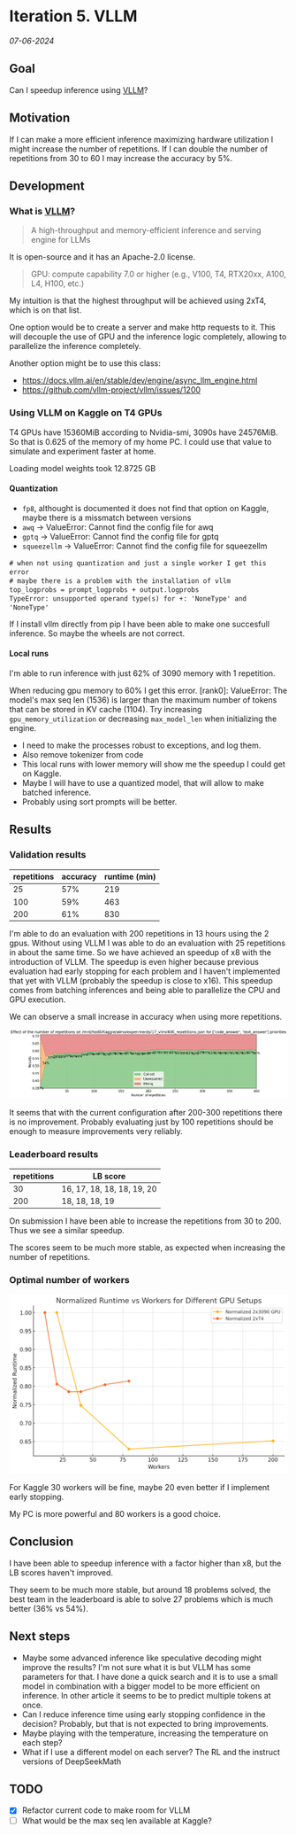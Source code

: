 # Iteration 5. VLLM

_07-06-2024_

<!---
The work is done using short iterations. Each iteration needs to have a very
clear goal. This allows to gain greater knowledge of the problem on each iteration.
--->

## Goal

Can I speedup inference using [VLLM](https://github.com/vllm-project/vllm)?

## Motivation

If I can make a more efficient inference maximizing hardware utilization I might increase the number
of repetitions. If I can double the number of repetitions from 30 to 60 I may increase the accuracy by 5%.

## Development

### What is [VLLM](https://github.com/vllm-project/vllm)?

> A high-throughput and memory-efficient inference and serving engine for LLMs

It is open-source and it has an Apache-2.0 license.

> GPU: compute capability 7.0 or higher (e.g., V100, T4, RTX20xx, A100, L4, H100, etc.)

My intuition is that the highest throughput will be achieved using 2xT4, which is on that list.

One option would be to create a server and make http requests to it. This will decouple the use of GPU and
the inference logic completely, allowing to parallelize the inference completely.

Another option might be to use this class:

- https://docs.vllm.ai/en/stable/dev/engine/async_llm_engine.html
- https://github.com/vllm-project/vllm/issues/1200

### Using VLLM on Kaggle on T4 GPUs

T4 GPUs have 15360MiB according to Nvidia-smi, 3090s have 24576MiB. So that is 0.625 of the memory of
my home PC. I could use that value to simulate and experiment faster at home.

Loading model weights took 12.8725 GB

#### Quantization

- `fp8`, althought is documented it does not find that option on Kaggle, maybe there is a missmatch between versions
- `awq` -> ValueError: Cannot find the config file for awq
- `gptq` -> ValueError: Cannot find the config file for gptq
- `squeezellm` -> ValueError: Cannot find the config file for squeezellm


```
# when not using quantization and just a single worker I get this error
# maybe there is a problem with the installation of vllm
top_logprobs = prompt_logprobs + output.logprobs
TypeError: unsupported operand type(s) for +: 'NoneType' and 'NoneType'
```

If I install vllm directly from pip I have been able to make one succesfull inference. So maybe
the wheels are not correct.

#### Local runs

I'm able to run inference with just 62% of 3090 memory with 1 repetition.

When reducing gpu memory to 60% I get this error.
[rank0]: ValueError: The model's max seq len (1536) is larger than the maximum number of tokens that can be stored in KV cache (1104). Try increasing `gpu_memory_utilization` or decreasing `max_model_len` when initializing the engine.

- I need to make the processes robust to exceptions, and log them.
- Also remove tokenizer from code
- This local runs with lower memory will show me the speedup I could get on Kaggle.
- Maybe I will have to use a quantized model, that will allow to make batched inference.
- Probably using sort prompts will be better.

## Results

### Validation results

| repetitions | accuracy  | runtime (min) |
|-------------|-----------|---------------|
| 25          | 57%       | 219           |
| 100         | 59%       | 463           |
| 200         | 61%       | 830           |

I'm able to do an evaluation with 200 repetitions in 13 hours using the 2 gpus. Without
using VLLM I was able to do an evaluation with 25 repetitions in about the same time.
So we have achieved an speedup of x8 with the introduction of VLLM. The speedup is even
higher because previous evaluation had early stopping for each problem and I haven't implemented
that yet with VLLM (probably the speedup is close to x16).
This speedup comes from batching inferences and being able to parallelize the CPU and GPU execution.

We can observe a small increase in accuracy when using more repetitions.

![](res/2024-06-12-10-43-01.png)

It seems that with the current configuration after 200-300 repetitions there is no improvement.
Probably evaluating just by 100 repetitions should be enough to measure improvements very reliably.

### Leaderboard results

| repetitions | LB score                    |
|-------------|-----------------------------|
| 30          | 16, 17, 18, 18, 18, 19, 20  |
| 200         | 18, 18, 18, 19              |

On submission I have been able to increase the repetitions from 30 to 200. Thus we see a similar
speedup.

The scores seem to be much more stable, as expected when increasing the number of repetitions.

### Optimal number of workers

![](res/2024-06-12-12-17-49.png)

For Kaggle 30 workers will be fine, maybe 20 even better if I implement early stopping.

My PC is more powerful and 80 workers is a good choice.

## Conclusion

I have been able to speedup inference with a factor higher than x8, but the LB scores haven't improved.

They seem to be much more stable, but around 18 problems solved, the best team in the leaderboard
is able to solve 27 problems which is much better (36% vs 54%).

## Next steps

- Maybe some advanced inference like speculative decoding might improve the results? I'm not sure what it is but VLLM has some parameters for that. I have done a quick search and it is to use a small model in combination
  with a bigger model to be more efficient on inference. In other article it seems to be to predict multiple tokens at once.
- Can I reduce inference time using early stopping confidence in the decision? Probably, but that is not expected to bring improvements.
- Maybe playing with the temperature, increasing the temperature on each step?
- What if I use a different model on each server? The RL and the instruct versions of DeepSeekMath

## TODO

- [x] Refactor current code to make room for VLLM
- [ ] What would be the max seq len available at Kaggle?
